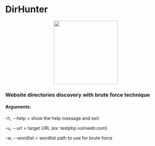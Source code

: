 # DirHunter
<p align="center">
  <img width="200" height="200" src="https://i.imgur.com/E2hqvEv.png">
</p>

### Website directories discovery with brute force technique
#### Arguments:

  -h, --help = show the help message and exit
  
  -u, --url = target URL (ex: testphp.vulnweb.com)
  
  -w, --wordlist = wordlist path to use for brute force
